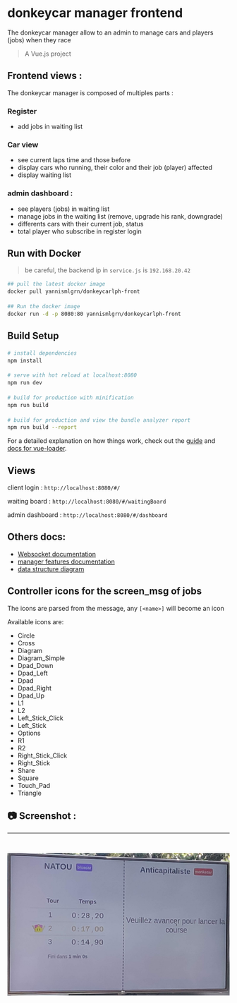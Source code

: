 # donkeycar manager frontend

The donkeycar manager allow to an admin to manage cars and players (jobs) when they race
> A Vue.js project

## Frontend views : 

The donkeycar manager is composed of multiples parts : 

### Register 

- add jobs in waiting list

### Car view
- see current laps time and those before
- display cars who running, their color and their job (player) affected
- display waiting list

### admin dashboard :
-  see players (jobs) in waiting list
-  manage jobs in the waiting list (remove, upgrade his rank, downgrade)
- differents cars with their current job, status
- total player who subscribe in register login 

## Run with Docker

> be careful, the backend ip in `service.js` is `192.168.20.42`
``` bash
## pull the latest docker image
docker pull yannismlgrn/donkeycarlph-front

## Run the docker image 
docker run -d -p 8080:80 yannismlgrn/donkeycarlph-front
```

## Build Setup

``` bash
# install dependencies
npm install

# serve with hot reload at localhost:8080
npm run dev

# build for production with minification
npm run build

# build for production and view the bundle analyzer report
npm run build --report
```
For a detailed explanation on how things work, check out the [guide](http://vuejs-templates.github.io/webpack/) and [docs for vue-loader](http://vuejs.github.io/vue-loader).

## Views

client login :
`http://localhost:8080/#/`

waiting board :
`http://localhost:8080/#/waitingBoard`

admin dashboard :
`http://localhost:8080/#/dashboard`

## Others docs:
- [Websocket documentation](doc/donkeycarManager/events.md)
- [manager features documentation](doc/donkeycarManager/manager-features.md)
- [data structure diagram](../doc/donkeycarManager/DataStructure.png)

## Controller icons for the screen\_msg of jobs

The icons are parsed from the message, any `[<name>]` will become an icon

Available icons are:
 - Circle
 - Cross
 - Diagram
 - Diagram\_Simple
 - Dpad\_Down
 - Dpad\_Left
 - Dpad
 - Dpad\_Right
 - Dpad\_Up
 - L1
 - L2
 - Left\_Stick\_Click
 - Left\_Stick
 - Options
 - R1
 - R2
 - Right\_Stick\_Click
 - Right\_Stick
 - Share
 - Square
 - Touch\_Pad
 - Triangle


## 📷 Screenshot :

***
<br> 

![carView](../doc/assets/carView.jpg)
